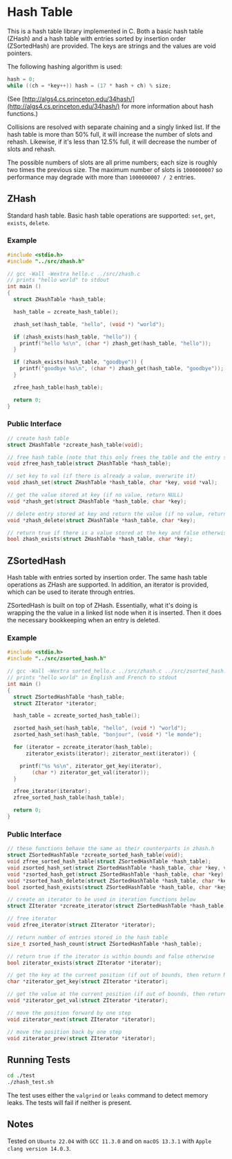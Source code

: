 # Hash Table

This is a hash table library implemented in C. Both a basic hash table (ZHash)
and a hash table with entries sorted by insertion order (ZSortedHash) are
provided. The keys are strings and the values are void pointers.

The following hashing algorithm is used:
```c
hash = 0;
while ((ch = *key++)) hash = (17 * hash + ch) % size;
```
(See
[http://algs4.cs.princeton.edu/34hash/](http://algs4.cs.princeton.edu/34hash/)
for more information about hash functions.)

Collisions are resolved with separate chaining and a singly linked list.
If the hash table is more than 50% full, it will increase the number of slots
and rehash. Likewise, if it's less than 12.5% full, it will decrease the number
of slots and rehash.

The possible numbers of slots are all prime numbers; each size is roughly two
times the previous size. The maximum number of slots is `1000000007` so
performance may degrade with more than  `1000000007 / 2` entries.

## ZHash

Standard hash table. Basic hash table operations are supported: `set`, `get`,
`exists`, `delete`.

### Example

```c
#include <stdio.h>
#include "../src/zhash.h"

// gcc -Wall -Wextra hello.c ../src/zhash.c
// prints "hello world" to stdout
int main ()
{
  struct ZHashTable *hash_table;

  hash_table = zcreate_hash_table();

  zhash_set(hash_table, "hello", (void *) "world");

  if (zhash_exists(hash_table, "hello")) {
    printf("hello %s\n", (char *) zhash_get(hash_table, "hello"));
  }

  if (zhash_exists(hash_table, "goodbye")) {
    printf("goodbye %s\n", (char *) zhash_get(hash_table, "goodbye"));
  }

  zfree_hash_table(hash_table);

  return 0;
}
```

### Public Interface

```c
// create hash table
struct ZHashTable *zcreate_hash_table(void);

// free hash table (note that this only frees the table and the entry structs)
void zfree_hash_table(struct ZHashTable *hash_table);

// set key to val (if there is already a value, overwrite it)
void zhash_set(struct ZHashTable *hash_table, char *key, void *val);

// get the value stored at key (if no value, return NULL)
void *zhash_get(struct ZHashTable *hash_table, char *key);

// delete entry stored at key and return the value (if no value, return NULL)
void *zhash_delete(struct ZHashTable *hash_table, char *key);

// return true if there is a value stored at the key and false otherwise
bool zhash_exists(struct ZHashTable *hash_table, char *key);
```

## ZSortedHash

Hash table with entries sorted by insertion order. The same hash table
operations as ZHash are supported. In addition, an iterator is provided, which
can be used to iterate through entries.

ZSortedHash is built on top of ZHash. Essentially, what it's doing is wrapping
the the value in a linked list node when it is inserted. Then it does the
necessary bookkeeping when an entry is deleted.

### Example

```c
#include <stdio.h>
#include "../src/zsorted_hash.h"

// gcc -Wall -Wextra sorted_hello.c ../src/zhash.c ../src/zsorted_hash.c
// prints "hello world" in English and French to stdout
int main ()
{
  struct ZSortedHashTable *hash_table;
  struct ZIterator *iterator;

  hash_table = zcreate_sorted_hash_table();

  zsorted_hash_set(hash_table, "hello", (void *) "world");
  zsorted_hash_set(hash_table, "bonjour", (void *) "le monde");

  for (iterator = zcreate_iterator(hash_table);
      ziterator_exists(iterator); ziterator_next(iterator)) {

    printf("%s %s\n", ziterator_get_key(iterator),
        (char *) ziterator_get_val(iterator));
  }

  zfree_iterator(iterator);
  zfree_sorted_hash_table(hash_table);

  return 0;
}
```

### Public Interface

```c
// these functions behave the same as their counterparts in zhash.h
struct ZSortedHashTable *zcreate_sorted_hash_table(void);
void zfree_sorted_hash_table(struct ZSortedHashTable *hash_table);
void zsorted_hash_set(struct ZSortedHashTable *hash_table, char *key, void *val);
void *zsorted_hash_get(struct ZSortedHashTable *hash_table, char *key);
void *zsorted_hash_delete(struct ZSortedHashTable *hash_table, char *key);
bool zsorted_hash_exists(struct ZSortedHashTable *hash_table, char *key);

// create an iterator to be used in iteration functions below
struct ZIterator *zcreate_iterator(struct ZSortedHashTable *hash_table);

// free iterator
void zfree_iterator(struct ZIterator *iterator);

// return number of entries stored in the hash table
size_t zsorted_hash_count(struct ZSortedHashTable *hash_table);

// return true if the iterator is within bounds and false otherwise
bool ziterator_exists(struct ZIterator *iterator);

// get the key at the current position (if out of bounds, then return NULL)
char *ziterator_get_key(struct ZIterator *iterator);

// get the value at the current position (if out of bounds, then return NULL)
void *ziterator_get_val(struct ZIterator *iterator);

// move the position forward by one step
void ziterator_next(struct ZIterator *iterator);

// move the position back by one step
void ziterator_prev(struct ZIterator *iterator);
```

## Running Tests

```bash
cd ./test
./zhash_test.sh
```
The test uses either the `valgrind` or `leaks` command to detect memory leaks.
The tests will fail if neither is present.

## Notes

Tested on `Ubuntu 22.04` with `GCC 11.3.0`
and on `macOS 13.3.1` with `Apple clang version 14.0.3`.
